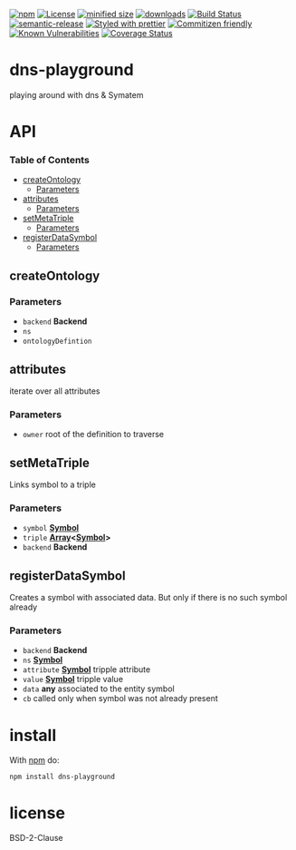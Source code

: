 [![npm](https://img.shields.io/npm/v/dns-playground.svg)](https://www.npmjs.com/package/dns-playground)
[![License](https://img.shields.io/badge/License-BSD%203--Clause-blue.svg)](https://opensource.org/licenses/BSD-3-Clause)
[![minified size](https://badgen.net/bundlephobia/min/dns-playground)](https://bundlephobia.com/result?p=dns-playground)
[![downloads](http://img.shields.io/npm/dm/dns-playground.svg?style=flat-square)](https://npmjs.org/package/dns-playground)
[![Build Status](https://travis-ci.com/arlac77/dns-playground.svg?branch=master)](https://travis-ci.com/arlac77/dns-playground)
[![semantic-release](https://img.shields.io/badge/%20%20%F0%9F%93%A6%F0%9F%9A%80-semantic--release-e10079.svg)](https://github.com/arlac77/dns-playground.git)
[![Styled with prettier](https://img.shields.io/badge/styled_with-prettier-ff69b4.svg)](https://github.com/prettier/prettier)
[![Commitizen friendly](https://img.shields.io/badge/commitizen-friendly-brightgreen.svg)](http://commitizen.github.io/cz-cli/)
[![Known Vulnerabilities](https://snyk.io/test/github/arlac77/dns-playground/badge.svg)](https://snyk.io/test/github/arlac77/dns-playground)
[![Coverage Status](https://coveralls.io/repos/arlac77/dns-playground/badge.svg)](https://coveralls.io/r/arlac77/dns-playground)

# dns-playground

playing around with dns & Symatem

# API

<!-- Generated by documentation.js. Update this documentation by updating the source code. -->

### Table of Contents

-   [createOntology](#createontology)
    -   [Parameters](#parameters)
-   [attributes](#attributes)
    -   [Parameters](#parameters-1)
-   [setMetaTriple](#setmetatriple)
    -   [Parameters](#parameters-2)
-   [registerDataSymbol](#registerdatasymbol)
    -   [Parameters](#parameters-3)

## createOntology

### Parameters

-   `backend` **Backend** 
-   `ns`  
-   `ontologyDefintion`  

## attributes

iterate over all attributes

### Parameters

-   `owner`  root of the definition to traverse

## setMetaTriple

Links symbol to a triple

### Parameters

-   `symbol` **[Symbol](https://developer.mozilla.org/docs/Web/JavaScript/Reference/Global_Objects/Symbol)** 
-   `triple` **[Array](https://developer.mozilla.org/docs/Web/JavaScript/Reference/Global_Objects/Array)&lt;[Symbol](https://developer.mozilla.org/docs/Web/JavaScript/Reference/Global_Objects/Symbol)>** 
-   `backend` **Backend** 

## registerDataSymbol

Creates a symbol with associated data.
But only if there is no such symbol already

### Parameters

-   `backend` **Backend** 
-   `ns` **[Symbol](https://developer.mozilla.org/docs/Web/JavaScript/Reference/Global_Objects/Symbol)** 
-   `attribute` **[Symbol](https://developer.mozilla.org/docs/Web/JavaScript/Reference/Global_Objects/Symbol)** tripple attribute
-   `value` **[Symbol](https://developer.mozilla.org/docs/Web/JavaScript/Reference/Global_Objects/Symbol)** tripple value
-   `data` **any** associated to the entity symbol
-   `cb`  called only when symbol was not already present

# install

With [npm](http://npmjs.org) do:

```shell
npm install dns-playground
```

# license

BSD-2-Clause
